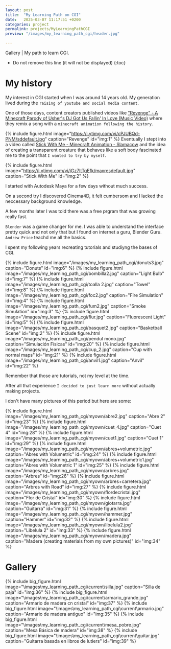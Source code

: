 ```yaml
---
layout: post
title:  "My Learning Path on CGI"
date:   2025-03-07 11:17:51 +0200
categories: project
permalink: projects/MyLearningPathCGI
preview: "/images/my_learning_path_cgi/header.jpg"

---
```

<!-- abstract --> 
Gallery | My path to learn CGI.
<!-- end-abstract -->

<!-- index -->
* Do not remove this line (it will not be displayed)
{:toc}

# My history
My interest in CGI started when I was around 14 years old. My generation lived during the ``raising of youtube and social media content``. 

One of those days, content creators published videos like 
["Revenge" - A Minecraft Parody of Usher's DJ Got Us Fallin' In Love (Music Video)](https://www.youtube.com/watch?v=cPJUBQd-PNM) where they remix a song with a ``minecraft animation following the history``. 

{% include figure.html image="https://i.ytimg.com/vi/cPJUBQd-PNM/sddefault.jpg" 
    caption="Revenge" 
    id="img:1"
%}
Eventually I stept into a video called  [Stick With Me - Minecraft Animation - Slamacow](https://www.youtube.com/watch?v=iGz7ltTqEfk) and the idea of creating a transparent creature that behaves like a soft body fascinated me to the point that ``I wanted to try by myself``. 

{% include figure.html image="https://i.ytimg.com/vi/iGz7ltTqEfk/maxresdefault.jpg" 
    caption="Stick With Me" 
    id="img:2"
%}

I started with Autodesk Maya for a few days without much success. 

On a second try I discovered Cinema4D, it felt cumbersom and I lacked the neccessary background knowledge. 

A few months later I was told there was a free prgram that was growing really fast.

``Blender`` was a game changer for me. I was able to understand the interface pretty quick and not only that but I found on internet a guru, Blender Guru. ``Andrew Price`` teachd me all the basics. 

I spent my following years recreating tutorials and studiyng the bases of CGI.

{% include figure.html image="/images/my_learning_path_cgi/donuts3.jpg" 
    caption="Donuts" 
    id="img:6"
%}
{% include figure.html image="/images/my_learning_path_cgi/bombilla2.jpg" 
    caption="Light Bulb" 
    id="img:7"
%}
{% include figure.html image="/images/my_learning_path_cgi/toalla 2.jpg" 
    caption="Towel" 
    id="img:8"
%}
{% include figure.html image="/images/my_learning_path_cgi/foc2.jpg" 
    caption="Fire Simulation" 
    id="img:4"
%}
{% include figure.html image="/images/my_learning_path_cgi/fum2.jpg" 
    caption="Smoke Simulation" 
    id="img:3"
%}
{% include figure.html image="/images/my_learning_path_cgi/flur.jpg" 
    caption="Fluorescent Light" 
    id="img:5"
%}
{% include figure.html image="/images/my_learning_path_cgi/basquet2.jpg" 
    caption="Basketball Scene" 
    id="img:2"
%}
{% include figure.html image="/images/my_learning_path_cgi/pendul mono.jpg" 
    caption="Simulación Físicas" 
    id="img:20"
%}
{% include figure.html image="/images/my_learning_path_cgi/cup_2.jpg" 
    caption="Cup with normal maps" 
    id="img:21"
%}
{% include figure.html image="/images/my_learning_path_cgi/anvil1.jpg" 
    caption="Anvil" 
    id="img:22"
%}


Remember that those are tutorials, not my level at the time. 

After all that experience ``I decided to just learn more`` without actually making projects. 

I don't have many pictures of this period but here are some: 

{% include figure.html image="/images/my_learning_path_cgi/myown/abre2.jpg" 
    caption="Abre 2" 
    id="img:23"
%}
{% include figure.html image="/images/my_learning_path_cgi/myown/cuet_4.jpg" 
    caption="Cuet 4" 
    id="img:28"
%}
{% include figure.html image="/images/my_learning_path_cgi/myown/cuet1.jpg" 
    caption="Cuet 1" 
    id="img:29"
%}
{% include figure.html image="/images/my_learning_path_cgi/myown/abres+volumetric.jpg" 
    caption="Abres with Volumetric" 
    id="img:24"
%}
{% include figure.html image="/images/my_learning_path_cgi/myown/abres+volumetric1.jpg" 
    caption="Abres with Volumetric 1" 
    id="img:25"
%}
{% include figure.html image="/images/my_learning_path_cgi/myown/arbres.jpg" 
    caption="Arbres" 
    id="img:26"
%}
{% include figure.html image="/images/my_learning_path_cgi/myown/arbres+carretera.jpg" 
    caption="Arbres with Road" 
    id="img:27"
%}
{% include figure.html image="/images/my_learning_path_cgi/myown/flordecristal.jpg" 
    caption="Flor de Cristal" 
    id="img:30"
%}
{% include figure.html image="/images/my_learning_path_cgi/myown/giotarra.jpg" 
    caption="Guitarra" 
    id="img:31"
%}
{% include figure.html image="/images/my_learning_path_cgi/myown/hammer.jpg" 
    caption="Hammer" 
    id="img:32"
%}
{% include figure.html image="/images/my_learning_path_cgi/myown/libelula2.jpg" 
    caption="Libelula 2" 
    id="img:33"
%}
{% include figure.html image="/images/my_learning_path_cgi/myown/madera.jpg" 
    caption="Madera (creating materials from my own pictures)" 
    id="img:34"
%}

# Gallery
{% include big_figure.html image="\images\my_learning_path_cgi\current\silla.jpg" 
    caption="Silla de paja" 
    id="img:36"
%}
{% include big_figure.html image="\images\my_learning_path_cgi\current\armario_grande.jpg" 
    caption="Armario de madera cn cristal" 
    id="img:37"
%}
{% include big_figure.html image="\images\my_learning_path_cgi\current\armario.jpg" 
    caption="Armario de madera antiguo" 
    id="img:35"
%}
{% include big_figure.html image="\images\my_learning_path_cgi\current\mesa_pobre.jpg" 
    caption="Mesa Básica de madera" 
    id="img:38"
%}
{% include big_figure.html image="\images\my_learning_path_cgi\current\guitar.jpg" 
    caption="Guitarra basada en libros de lutiers" 
    id="img:39"
%}